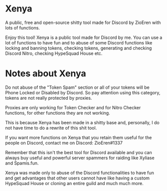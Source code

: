 # Xenya
A public, free and open-source shitty tool made for Discord by ZioEren with lots of functions.

Enjoy this tool! Xenya is a public tool made for Discord by me. You can use a lot of functions to have fun and to abuse of some Discord functions like locking and banning tokens, checking tokens, generating and checking Discord Nitro, checking HypeSquad House etc.

# Notes about Xenya

Do not abuse of the "Token Spam" section or all of your tokens will be
Phone Locked or Disabled by Discord. So pay attention using this
category, tokens are not really protected by proxies.

Proxies are only working for Token Checker and for Nitro Checker
functions, for other functions they are not working.

This is because Xenya has been made in a shitty base and, personally,
I do not have time to do a rewrite of this shit tool.

If you want more functions on Xenya that you retain them useful
for the people on Discord, contact me on Discord: ZioEren#1337

Remember that this isn't the best tool for Discord available and
you can always buy useful and powerful server spammers for
raiding like Xyliase and Spamis.fun.

Xenya was made only to abuse of the Discord functionalities
to have fun and get advantages that other users cannot have
like having a custom HypeSquad House or cloning an entire
guild and much much more.
